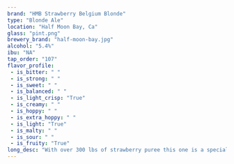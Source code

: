 ```yaml
---
brand: "HMB Strawberry Belgium Blonde"
type: "Blonde Ale"
location: "Half Moon Bay, Ca"
glass: "pint.png"
brewery_brand: "half-moon-bay.jpg"
alcohol: "5.4%"
ibu: "NA"
tap_order: "107"
flavor_profile:
 - is_bitter: " "
 - is_strong: " "
 - is_sweet: " "
 - is_balanced: " "
 - is_light_crisp: "True"
 - is_creamy: " "
 - is_hoppy: " "
 - is_extra_hoppy: " "
 - is_light: "True"
 - is_malty: " "
 - is_sour: " "
 - is_fruity: "True"
long_desc: "With over 300 lbs of strawberry puree this one is a special treat. It starts off as a light Belgian style beer with hints of coriander and cinnamon spice from a special yeast strain. We then add the prodigious amount of strawberry puree for a nice refreshing fruit and beer balance."
---
```


